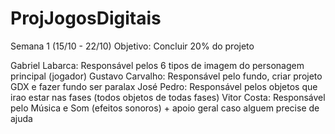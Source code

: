 # ProjJogosDigitais

Semana 1 (15/10 - 22/10) 
Objetivo: Concluir 20% do projeto

Gabriel Labarca: Responsável pelos 6 tipos de imagem do personagem principal (jogador)
Gustavo Carvalho: Responsável pelo fundo, criar projeto GDX e fazer fundo ser paralax
José Pedro: Responsável pelos objetos que irao estar nas fases (todos objetos de todas fases)
Vitor Costa: Responsável pelo Música e Som (efeitos sonoros) + apoio geral caso alguem precise de ajuda
